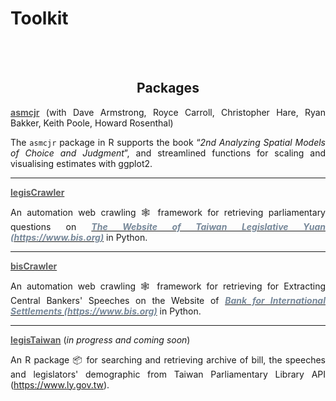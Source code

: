 # Toolkit


<br/><br/>


<div style="text-align: center">

## Packages

</div>

<div style="text-align: justify">

**[<span style="color:#5a5a5a">**asmcjr**</span>](https://uniofessex.github.io/asmcjr/)** (with Dave Armstrong, Royce Carroll, Christopher Hare, Ryan Bakker, Keith Poole, Howard Rosenthal)

The `asmcjr` package in R supports the book “_2nd Analyzing Spatial Models of Choice and Judgment_”, and streamlined functions for scaling and visualising estimates with ggplot2. 

</div>

----

<div style="text-align: justify">


**[<span style="color:#5a5a5a">**legisCrawler**</span>](https://davidycliao.github.io/legisCrawler/)**


An automation web crawling 🕸️ framework for retrieving parliamentary questions on  [<span style="color:#778899">***The Website of Taiwan Legislative Yuan (https://www.bis.org)***</span>](https://lis.ly.gov.tw/) in Python.
 


----

<div style="text-align: justify">


**[<span style="color:#5a5a5a">**bisCrawler**</span>](https://github.com/davidycliao/bisCrawler)**

An automation web crawling 🕸️ framework for retrieving for Extracting Central Bankers' Speeches on the Website of [<span style="color:#778899">***Bank for International Settlements (https://www.bis.org)***</span>](https://www.bis.org) in Python.

 


----

<div style="text-align: justify">


**[<span style="color:#5a5a5a">**legisTaiwan**</span>](https://davidycliao.github.io/legisCrawler/)** (*in progress and coming soon*) 

An R package 📦 for searching and retrieving archive of bill, the speeches and legislators' demographic from Taiwan Parliamentary Library API (https://www.ly.gov.tw).

 
</div>

<br/><br/>

